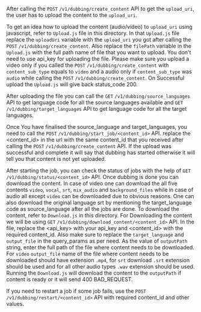 After calling the `POST` `/v1/dubbing/create_content` API to get the `upload_uri`, the user has to upload the content to the `upload_uri`.

To get an idea how to upload the content (audio/video) to `upload_uri` using javascript, refer to `Upload.js` file in this directory. In that `Upload.js` file replace the `uploadUri` variable with the `upload_uri` you got after calling the `POST` `/v1/dubbing/create_content`. Also replace the `filePath` variable in the `Upload.js` with the full path name of file that you want to upload. You don't need to use api_key for uploading the file. Please make sure you upload a video only if you called the `POST` `/v1/dubbing/create_content` with `content_sub_type` equals to `video` and a audio only if `content_sub_type` was `audio` while calling the `POST` `/v1/dubbing/create_content`. On Successful upload the `Upload.js` will give back status_code 200.

After uploading the file you can call the `GET` `/v1/dubbing/source_languages` API to get language code for all the source languages available and `GET` `/v1/dubbing/target_languages` API to get language code for all the target languages.

Once You have finalised the source_language and target_languages, you need to call the `POST` `/v1/dubbing/start_job/<content_id>` API. replace the <content_id> in the url with the same content_id that you received after calling the `POST` `/v1/dubbing/create_content` API. If the upload was successful and complete it will say that dubbing has started otherwise it will tell you that content is not yet uploaded.

After starting the job, you can check the status of jobs with the help of `GET` `/v1/dubbing/status/<content_id>` API. Once dubbing is done you can download the content. In case of video one can download the all five contents `video`, `vocal`, `srt`, `mix_audio` and `background_files` while in case of audio all except `video` can be downloaded due to obvious reasons. One can also download the original language srt by mentioning the target_language code as source_language after all the jobs are done. To download the content, refer to `Download.js` in this directory. For Downloading the content we will be using `GET` `/v1/dubbing/download_content/<content_id>` API. In the file, replace the <api_key> with your api_key and <content_id> with the required content_id. Also make sure to replace the `target_language` and `output_file` in the query_params as per need. As the value of `outputPath` string, enter the full path of the file where content needs to be downloaded. For `video` `output_file` name of the file where content needs to be downloaded should have extension `.mp4`, for `srt` download `.srt` extension should be used and for all other audio types `.wav` extension should be used. Running the `Download.js` will download the content to the `outputPath` if content is ready or it will send 400 BAD_REQUEST.

If you need to restart a job if some job fails, use the `POST` `/v1/dubbing/restart/<content_id>` API with required content_id and other values.
